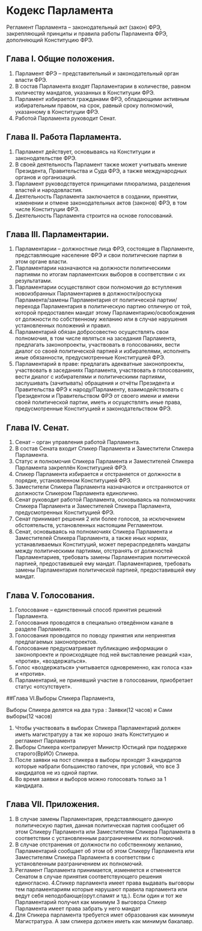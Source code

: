 # Кодекс Парламента

Регламент Парламента – законодательный акт (закон) ФРЭ, закрепляющий принципы и правила работы Парламента ФРЭ, дополняющий Конституцию ФРЭ.

## Глава I. Общие положения.

1.    Парламент ФРЭ – представительный и законодательный орган власти ФРЭ.
2.    В состав Парламента входят Парламентарии в количестве, равном количеству мандатов, указанных в Конституции ФРЭ.
3.    Парламент избирается гражданами ФРЭ, обладающими активным избирательным правом, на срок, равный сроку полномочий, указанному в Конституции ФРЭ.
4.    Работой Парламента руководит Сенат.

## Глава II. Работа Парламента.

1.    Парламент действует, основываясь на Конституции и законодательстве ФРЭ.
2.    В своей деятельность Парламент также может учитывать мнение Президента, Правительства и Суда ФРЭ, а также международных органов и организаций. 
3.    Парламент руководствуется принципами плюрализма, разделения властей и народовластия.
4.    Деятельность Парламента заключается в создании, принятии, изменении и отмене законодательных актов (законов) ФРЭ, в том числе Конституции ФРЭ.
5.    Деятельность Парламента строится на основе голосований.
## Глава III. Парламентарии.

1.    Парламентарии – должностные лица ФРЭ, состоящие в Парламенте, представляющие население ФРЭ и свои политические партии в этом органе власти.
2.    Парламентарии назначаются на должности политическими партиями по итогам парламентских выборов в соответствии с их результатами.
3.    Парламентарии осуществляют свои полномочия до вступления новоизбранных Парламентариев в должности/роспуска Парламента/замены Парламентария от политической партии/перехода Парламентария в политическую партию отличную от той, которой предоставлен мандат этому Парламентарию/освобождения от должности по собственному желанию или в случае нарушения установленных положений и правил.
4.    Парламентарий обязан добросовестно осуществлять свои полномочия, в том числе являться на заседания Парламента, предлагать законопроекты, участвовать в голосованиях, вести диалог со своей политической партией и избирателями, исполнять иные обязанности, предусмотренные Конституцией ФРЭ.
5.    Парламентарий в праве: предлагать адекватные законопроекты, участвовать в заседаниях Парламента, участвовать в голосованиях, вести диалог с избирателями и политическими партиями, заслушивать (зачитывать) обращения и отчёты Президента и Правительства ФРЭ к народу/Парламенту, взаимодействовать с Президентом и Правительством ФРЭ от своего имени и имени своей политической партии, иметь и осуществлять иные права, предусмотренные Конституцией и законодательством ФРЭ.
## Глава IV. Сенат.

1.    Сенат – орган управления работой Парламента.
2.    В состав Сената входит Спикер Парламента и Заместители Спикера Парламента.
3.    Статус и полномочия Спикера Парламента и Заместителей Спикера Парламента закреплён Конституцией ФРЭ.
4.    Спикер Парламента избирается и отстраняется от должности в порядке, установленном Конституцией ФРЭ.
5.    Заместители Спикера Парламента назначаются и отстраняются от должности Спикером Парламента единолично.
6.    Сенат руководит работой Парламента, основываясь на полномочиях Спикера Парламента и Заместителей Спикера Парламента, предусмотренных Конституцией ФРЭ.
7.    Сенат принимает решения 2 или более голосов, за исключением обстоятельств, установленных настоящим Регламентом.
8.    Сенат, основываясь на полномочиях Спикера Парламента и Заместителей Спикера Парламента, а также иных нормах, устанавливаемых Конституций, может перераспределять мандаты между политическими партиями, отстранять от должностей Парламентариев, требовать замены Парламентария политической партией, предоставившей ему мандат.
Парламентариев, требовать замены Парламентария политической партией, предоставившей ему мандат.

## Глава V. Голосования.

1.    Голосование – единственный способ принятия решений Парламента.
2.    Голосования проводятся в специально отведённом канале в разделе Парламента.
3.    Голосования проводятся по поводу принятия или непринятия предлагаемых законопроектов.
4.    Голосование предусматривает публикацию информации о законопроекте и происходящее под ней выставление реакций «за», «против», «воздержаться».
5.    Голос «воздержаться» учитывается одновременно, как голоса «за» и «против».
6.    Парламентарий, не принявший участие в голосовании, приобретает статус «отсутствует».

##Глава VI.Выборы Спикера Парламента,

Выборы Спикера делятся на два тура : Заявки(12 часов) и Сами выборы(12 часов)
1. Чтобы участвовать в выборах Спикера Парламентарий должен иметь магистратуру а так же хорошо знать Конституцию и регламент Парламента
2. Выборы Спикера контралирует Министр Юстиций при поддержке старого(ВрИО) Спикера.
3. После заявки на пост спикера в выборы проходят 3 кандидатов которые набрали большинство галочек, при условий, что все 3 кандидатов не из одной партии.
4. Во время заявки и выборов можно голосовать только за 1 кандидата.

## Глава VII. Приложения.
1.    В случае замены Парламентария, представляющего данную политическую партия, данная политическая партия сообщает об этом Спикеру Парламента или Заместителям Спикера Парламента в соответствии с установленным разграничением их полномочий.
2.    В случае отстранения от должности по собственному желанию, Парламентарий сообщает об этом об этом Спикеру Парламента или Заместителям Спикера Парламента в соответствии с установленным разграничением их полномочий.
3.    Регламент Парламента принимается, изменяется и отменяется Сенатом в случае принятия соответствующего решения единогласно.
4.Спикер парламента имеет права выдавать выговоры тем парламентариям которые нарушают правила парламента или ведут себя неподобающе(орут.спамят и тд.).
Если один и тот же Парламентарий получил как минимум 3 выговора Спикер Парламента имеет права забрать у него мандат
5. Для Спикера парламента требуется имет образования как минимум Магистратура. А зам спикера должен иметь как минимум бакалавр.